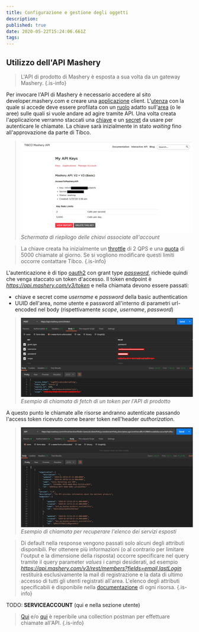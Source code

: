 ```yaml
---
title: Configurazione e gestione degli oggetti
description: 
published: true
date: 2020-05-22T15:24:06.661Z
tags: 
---
```


## Utilizzo dell'API Mashery

> L'API di prodotto di Mashery è esposta a sua volta da un gateway Mashery.
{.is-info}

Per invocare l'API di Mashery è necessario accedere al sito developer.mashery.com e creare una [applicazione](/integration/tibcomashery/intro#applicazione) client. L'[utenza](/integration/tibcomashery/intro#utente) con la quale si accede deve essere profilata con un [ruolo](/integration/tibcomashery/intro#ruolo) adatto sull'[area](/integration/tibcomashery/intro#area) (o le aree) sulle quali si vuole andare ad agire tramite API.
Una volta creata l'applicazione verranno staccati una [chiave](/integration/tibcomashery/intro#chiave) e un [secret](/integration/tibcomashery/intro#secret) da usare per autenticare le chiamate. La chiave sarà inizialmente in stato *waiting* fino all'approvazione da parte di Tibco.

> ![mashery_api_register.jpg](/mashery/mashery_api_register.jpg)
> *Schermata di riepilogo delle chiavi associate all'account*

> La chiave creata ha inizialmente un [throttle](/integration/tibcomashery/features#throttle) di 2 QPS e una [quota](/integration/tibcomashery/features#quota) di 5000 chiamate al giorno. Se si vogliono modificare questi limiti occorre contattare Tibco.
{.is-info}

L'autenticazione è di tipo [oauth2](/integration/tibcomashery/features#oauth2) con grant type [*password*](https://www.oauth.com/oauth2-servers/access-tokens/password-grant/), richiede quindi che venga staccato un token d'accesso. Il token endpoint è *https://api.mashery.com/v3/token* e nella chiamata devono essere passati:
- chiave e secret come *username* e *password* della basic authentication
- UUID dell'area, nome utente e password all'interno di parametri url-encoded nel body (rispettivamente *scope*, *username*, *password*)

> ![mashery_api_token.jpg](/mashery/mashery_api_token.jpg)
> *Esempio di chiamata di fetch di un token per l'API di prodotto*

A questo punto le chiamate alle risorse andranno autenticate passando l'access token ricevuto come bearer token nell'header *authorization*.

> ![mashery_api_get_svcs.jpg](/mashery/mashery_api_get_svcs.jpg)
> *Esempio di chiamata per recuperare l'elenco dei servizi esposti*

> Di default nella response vengono passati solo alcuni degli attributi disponibili. Per ottenere più informazioni (o al contrario per limitare l'output e la dimensione della risposta) occorre specificare nel query tramite il query parameter *values* i campi desiderati, ad esempio *https://api.mashery.com/v3/rest/members?fields=email,lastLogin* restituirà esclusivamente la mail di registrazione e la data di ultimo accesso di tutti gli utenti registrati all'area. L'elenco degli attributi specificabili è disponibile nella [documentazione](https://developer.mashery.com/docs/read/mashery_api/30/resources) di ogni risorsa.
{.is-info}

TODO: **SERVICEACCOUNT** (qui e nella sezione utente)

>[Qui](https://documenter.getpostman.com/view/4885521/RzfcKqGJ?version=latest) e/o [qui](/mashery/mashery_api.postman_collection.json) è reperibile una collection postman per effettuare chiamate all'API.
{.is-info}